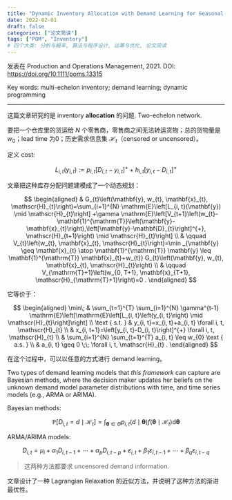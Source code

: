 ```yaml
---
title: "Dynamic Inventory Allocation with Demand Learning for Seasonal Goods"
date: 2022-02-01
draft: false
categories: ["论文简读"]
tags: ["POM", "Inventory"]
# 四个大类: 分析与概率, 算法与程序设计, 运筹与优化, 论文简读
---
```


发表在 Production and Operations Management, 2021. DOI: https://doi.org/10.1111/poms.13315

Key words: multi-echelon inventory; demand learning; dynamic programming

---

这篇文章研究的是 inventory **allocation** 的问题. Two-echelon network.

要把一个仓库里的货运给 $N$ 个零售商，零售商之间无法转运货物；总的货物量是 $w_0$；lead time 为0；历史需求信息集 $\mathscr{H}_t$（censored or uncensored）。

定义 cost: 

$$
L_{i, t}\left(y_{i, t}\right):=p_{i, t}\left[D_{i, t}-y_{i, t}\right]^{+}+h_{i, t}\left[y_{i, t}-D_{i, t}\right]^{+}
$$

文章把这种库存分配问题建模成了一个动态规划：

$$
\begin{aligned}
& G_{t}\left(\mathbf{y}, w_{t}, \mathbf{x}_{t}, \mathscr{H}_{t}\right)=\sum_{i=1}^{N} \mathrm{E}\left[L_{i, t}(\mathbf{y}) \mid \mathscr{H}_{t}\right] +\gamma \mathrm{E}\left[V_{t+1}\left(w_{t}-\mathbf{1}^{\mathrm{T}}\left(\mathbf{y}-\mathbf{x}_{t}\right),\left[\mathbf{y}-\mathbf{D}_{t}\right]^{+}, \mathscr{H}_{t+1}\right) \mid \mathscr{H}_{t}\right] \\
& \qquad V_{t}\left(w_{t}, \mathbf{x}_{t}, \mathscr{H}_{t}\right)=\min _{\mathbf{y} \geq \mathbf{x}_{t} \atop \mathbf{1}^{\mathrm{T}} \mathbf{y} \leq \mathbf{1}^{\mathrm{T}} \mathbf{x}_{t}+w_{t}} G_{t}\left(\mathbf{y}, w_{t}, \mathbf{x}_{t}, \mathscr{H}_{t}\right) \\
& \qquad V_{\mathrm{T}+1}\left(w_{0, T+1}, \mathbf{x}_{T+1}, \mathscr{H}_{\mathrm{T}+1}\right)=0 .
\end{aligned}
$$

它等价于：

$$
\begin{aligned}
\min\; & \sum_{t=1}^{T} \sum_{i=1}^{N} \gamma^{t-1} \mathrm{E}\left[\mathrm{E}\left[L_{i, t}\left(y_{i, t}\right) \mid \mathscr{H}_{t}\right]\right] \\
\text { s.t. } & y_{i, t}=x_{i, t}+a_{i, t} \forall i, t, \mathscr{H}_{t} \\
& x_{i, t+1}=\left[y_{i, t}-D_{i, t}\right]^{+} \forall i, t, \mathscr{H}_{t} \\
& \sum_{i=1}^{N} \sum_{t=1}^{T} a_{i, t} \leq w_{0} \text { a.s. } \\
& a_{i, t} \geq 0 \;\; \forall i, t, \mathscr{H}_{t} .
\end{aligned}
$$

在这个过程中，可以以任意的方式进行 demand learning。

Two types of demand learning models that *this framework* can capture are Bayesian methods, where the decision maker updates her beliefs on the unknown demand model parameter distributions with time, and time series models (e.g., ARMA or ARIMA).

Bayesian methods:

$$
\mathbb{P}\left[D_{i, t}=d \mid \mathscr{H}_{t}\right]=\int_{\boldsymbol{\theta} \in \Theta} p_{i, t}(d \mid \boldsymbol{\theta}) f\left(\boldsymbol{\theta} \mid \mathscr{H}_{t}\right) \mathrm{d} \boldsymbol{\theta}
$$


ARMA/ARIMA models:

$$
D_{i, t}=\mu_{i}+\alpha_{1} D_{i, t-1}+\cdots+\alpha_{p} D_{i, t-p}+\varepsilon_{i, t}+\beta_{1} \varepsilon_{i, t-1}+\cdots+\beta_{q} \varepsilon_{i, t-q}
$$

> 这两种方法都要求 uncensored demand information.



文章设计了一种 Lagrangian Relaxation 的近似方法，并说明了这种方法的渐进最优性。